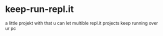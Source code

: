 # keep-run-repl.it
a little projekt with that u can let multible repl.it projects keep running over ur pc 
